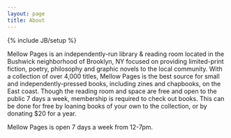 ```yaml
---
layout: page
title: About
---
```

{% include JB/setup %}

<p>Mellow Pages is an independently-run library &amp; reading room located in the Bushwick neighborhood of Brooklyn, NY focused on providing limited-print fiction, poetry, philosophy and graphic novels to the local community. With a collection of over 4,000 titles, Mellow Pages is the best source for small and independently-pressed books, including zines and chapbooks, on the East coast. Though the reading room and space are free and open to the public 7 days a week, membership is required to check out books. This can be done for free by loaning books of your own to the collection, or by donating $20 for a year. </p>

<p>Mellow Pages is open 7 days a week from 12-7pm. </p>